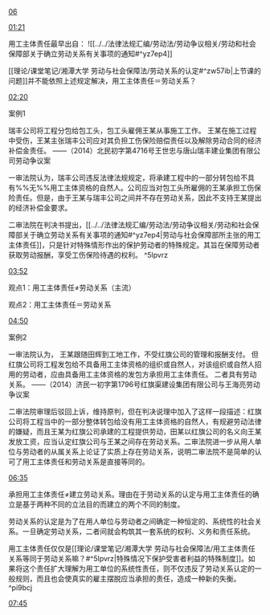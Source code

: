 [06](https://www.bilibili.com/video/BV13Z4y1C7q6?p=6&vd_source=74872e41274c3d29495fcb0f1ba131bd)

[01:21](https://www.bilibili.com/video/BV13Z4y1C7q6?p=6&vd_source=74872e41274c3d29495fcb0f1ba131bd#t=81.762422)

用工主体责任最早出自：
![[../../法律法规汇编/劳动法/劳动争议相关/劳动和社会保障部关于确立劳动关系有关事项的通知#^yz7ep4]]

[[理论/课堂笔记/湘潭大学 劳动与社会保障法/劳动关系的认定#^zw57ib|上节课的问题]]并不能依照上述规定解决，用工主体责任＝劳动关系？

[02:20](https://www.bilibili.com/video/BV13Z4y1C7q6?p=6&vd_source=74872e41274c3d29495fcb0f1ba131bd#t=140.697014)

案例1

瑞丰公司将工程分包给包工头，包工头雇佣王某从事施工工作。
王某在施工过程中受伤，王某主张瑞丰公司应对其负担工伤保险赔偿责任以及解除劳动合同的经济补偿金责任。
——（2014）北民初字第4716号王世忠与唐山瑞丰建业集团有限公司劳动争议案

一审法院认为，瑞丰公司违反法律法规规定，将承建工程中的一部分转包给不具有%%无%%用工主体资格的自然人。公司应当对包工头所雇佣的王某承担工伤保险责任。但是，由于王某与瑞丰公司之间并不存在劳动关系，因此不支持王某提出的经济补偿金要求。

二审法院在判决书提出，[[../../法律法规汇编/劳动法/劳动争议相关/劳动和社会保障部关于确立劳动关系有关事项的通知#^yz7ep4|劳动与社会保障部所主张的用工主体责任]]，只是针对特殊情形作出的保护劳动者的特殊规定。其旨在保障劳动者获取劳动报酬，享受工伤保险待遇的权利。 ^5lpvrz

[03:52](https://www.bilibili.com/video/BV13Z4y1C7q6?p=6&vd_source=74872e41274c3d29495fcb0f1ba131bd#t=232.507608)

观点1：用工主体责任≠劳动关系（主流）

观点2：用工主体责任＝劳动关系

[04:50](https://www.bilibili.com/video/BV13Z4y1C7q6?p=6&vd_source=74872e41274c3d29495fcb0f1ba131bd#t=290.494584)

案例2

一审法院认为，
王某跟随田辉到工地工作，不受红旗公司的管理和报酬支付。
但红旗公司将工程发包给不具备用工主体资格的组织或自然人，对该组织或自然人招用的劳动者，应由具备用工主体资格的发包方承担用工主体责任。
二者具有劳动关系。
——（2014）济民一初字第1796号红旗渠建设集团有限公司与王海亮劳动争议案

二审法院审理后驳回上诉，维持原判，但在判决说理中加入了这样一段描述：红旗公司将工程当中的一部分整体转包给没有用工主体资格的自然人，有规避劳动法律的嫌疑，而且王某为红旗公司承建的工程提供劳动，田某以红旗公司的名义向王某发放工资，应当认定红旗公司与王某之间存在劳动关系。二审法院进一步从用人单位与劳动者的从属关系上论证了实质上存在劳动关系，说明二审法院不是简单的认可了用工主体责任和劳动关系是直接等同的。

[06:35](https://www.bilibili.com/video/BV13Z4y1C7q6?p=6&vd_source=74872e41274c3d29495fcb0f1ba131bd#t=395.3539)

承担用工主体责任≠建立劳动关系。理由在于劳动关系的认定与用工主体责任的确立是基于两种不同的立法目的而建立的两个不同的制度。

劳动关系的认定是为了在用人单位与劳动者之间确定一种恒定的、系统性的社会关系。一旦确定劳动关系，二者间就会构筑其一套系统的权利、义务和责任系统。

用工主体责任仅仅是[[理论/课堂笔记/湘潭大学 劳动与社会保障法/用工主体责任关系等同于劳动关系嘛？#^5lpvrz|特殊情况下保护受害者利益的特殊制度]]。如果将这个责任扩大理解为用工单位的系统性责任，则不仅违反了劳动关系认定的一般规则，而且也会使真实的雇主摆脱应当承担的责任，造成一种新的失衡。 ^pi9bcj

[07:45](https://www.bilibili.com/video/BV13Z4y1C7q6?p=6&vd_source=74872e41274c3d29495fcb0f1ba131bd#t=465.224662)
